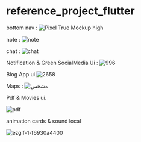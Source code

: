 # reference_project_flutter

bottom nav : 
![Pixel True Mockup high](https://user-images.githubusercontent.com/75967214/204547489-fdac17d5-e07c-40dd-af7c-9904c44e8b3f.png)

note :
![note](https://user-images.githubusercontent.com/75967214/173858033-e755caa4-b054-4491-879f-e33f528e6d7e.png)

chat :
![chat](https://user-images.githubusercontent.com/75967214/173864386-85191a92-c207-4487-b500-fc74ac41abdd.png)

Notification & Green SocialMedia Ui :
![996](https://user-images.githubusercontent.com/75967214/177784495-559cb367-4032-4e82-8343-8dee9bac2069.png)

Blog App ui
![2658](https://user-images.githubusercontent.com/75967214/193050563-91242ca0-cd30-463c-ba74-72ae515b90a9.jpg)

Maps :
![ةشحس](https://user-images.githubusercontent.com/75967214/198364166-adb561d0-14bc-41d5-8d3a-ab6bdc0d783b.jpg)


Pdf & Movies ui.

![pdf](https://user-images.githubusercontent.com/75967214/198823720-d10b9f46-ecba-4a3a-bbda-a0d9e6301c99.gif)


animation cards & sound local

![ezgif-1-f6930a4400](https://user-images.githubusercontent.com/75967214/202398017-03ab130f-3ccc-45e3-880f-29d42715b9c8.gif)
